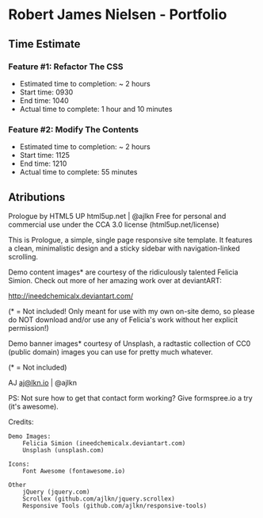 # Robert James Nielsen - Portfolio

## Time Estimate

### Feature #1: Refactor The CSS

- Estimated time to completion: ~ 2 hours
- Start time: 0930
- End time: 1040
- Actual time to complete: 1 hour and 10 minutes

### Feature #2: Modify The Contents

- Estimated time to completion: ~ 2 hours
- Start time: 1125
- End time: 1210
- Actual time to complete: 55 minutes

## Atributions

Prologue by HTML5 UP
html5up.net | @ajlkn
Free for personal and commercial use under the CCA 3.0 license (html5up.net/license)

This is Prologue, a simple, single page responsive site template. It features a
clean, minimalistic design and a sticky sidebar with navigation-linked scrolling.

Demo content images\* are courtesy of the ridiculously talented Felicia Simion. Check out
more of her amazing work over at deviantART:

http://ineedchemicalx.deviantart.com/

(\* = Not included! Only meant for use with my own on-site demo, so please do NOT download
and/or use any of Felicia's work without her explicit permission!)

Demo banner images\* courtesy of Unsplash, a radtastic collection of CC0 (public domain)
images you can use for pretty much whatever.

(\* = Not included)

AJ
aj@lkn.io | @ajlkn

PS: Not sure how to get that contact form working? Give formspree.io a try (it's awesome).

Credits:

    Demo Images:
    	Felicia Simion (ineedchemicalx.deviantart.com)
    	Unsplash (unsplash.com)

    Icons:
    	Font Awesome (fontawesome.io)

    Other
    	jQuery (jquery.com)
    	Scrollex (github.com/ajlkn/jquery.scrollex)
    	Responsive Tools (github.com/ajlkn/responsive-tools)
